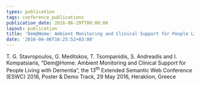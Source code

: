 ```yaml
---
types: publication
tags: conference_publications
publication_date: 2016-06-29TT00:00:00
layout: publication
title: 'Dem@Home: Ambient Monitoring and Clinical Support for People Living with Dementia'
date: '2016-04-06T16:25:52+03:00'
---
```

<p>T. G. Stavropoulos, G. Meditskos, T. Tsompanidis, S. Andreadis and I. Kompatsiaris, “Dem@Home: Ambient Monitoring and Clinical Support for People Living with Dementia”, the 13<sup>th</sup> Extended Semantic Web Conference (ESWC) 2016, Poster &amp; Demo Track, 29 May 2016, Heraklion, Greece</p>
